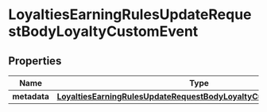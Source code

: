 

# LoyaltiesEarningRulesUpdateRequestBodyLoyaltyCustomEvent


## Properties

| Name | Type | Description |
|------------ | ------------- | ------------- |
|**metadata** | [**LoyaltiesEarningRulesUpdateRequestBodyLoyaltyCustomEventMetadata**](LoyaltiesEarningRulesUpdateRequestBodyLoyaltyCustomEventMetadata.md) |  |




